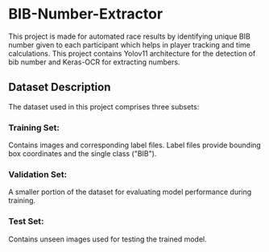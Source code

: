 # BIB-Number-Extractor
This project is made for automated race results by identifying unique BIB number given to each participant which helps in player tracking and time calculations. This project contains Yolov11 architecture for the detection of bib number and Keras-OCR for extracting numbers.


## Dataset Description
The dataset used in this project comprises three subsets:

### Training Set:
Contains images and corresponding label files.
Label files provide bounding box coordinates and the single class ("BIB").

### Validation Set:
A smaller portion of the dataset for evaluating model performance during training.

### Test Set:
Contains unseen images used for testing the trained model.
